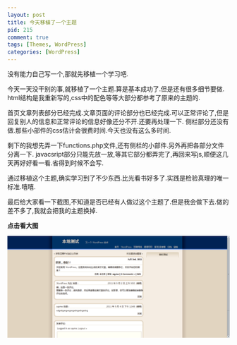 ```yaml
--- 
layout: post
title: 今天移植了一个主题
pid: 215
comment: true
tags: [Themes, WordPress]
categories: [WordPress]
---
```

没有能力自己写一个,那就先移植一个学习吧.

今天一天没干别的事,就移植了一个主题.算是基本成功了.但是还有很多细节要做.
html结构是我重新写的,css中的配色等等大部分都参考了原来的主题的.

首页文章列表部分已经完成.文章页面的评论部分也已经完成.可以正常评论了,但是回复别人的信息和正常评论的信息好像还分不开.还要再处理一下.
侧栏部分还没有做.那些小部件的css估计会很费时间.今天也没有这么多时间.

剩下的我想先弄一下functions.php文件,还有侧栏的小部件.另外再把各部分文件分离一下.
javacsript部分只能先放一放,等其它部分都弄完了,再回来写js,顺便这几天再好好看一看.省得到时候不会写.

通过移植这个主题,确实学习到了不少东西.比光看书好多了.实践是检验真理的唯一标准.嘻嘻.

最后给大家看一下截图,不知道是否已经有人做过这个主题了.但是我会做下去.做的差不多了,我就会把我的主题换掉.

__点击看大图__

![](/uploads/2011/09/04_01.png)
